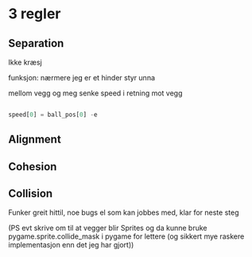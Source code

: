 # 3 regler

## Separation
Ikke kræsj  

funksjon: nærmere jeg er et hinder styr unna  

mellom vegg og meg senke speed i retning mot vegg   

```py

speed[0] = ball_pos[0] -e

```

## Alignment

## Cohesion


## Collision 

Funker greit hittil, noe bugs el som kan jobbes med, klar for neste steg

(PS evt skrive om til at vegger blir Sprites og da kunne bruke pygame.sprite.collide_mask i pygame for lettere (og sikkert mye raskere implementasjon enn det jeg har gjort))